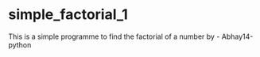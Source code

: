 # simple_factorial_1
This is a simple programme to find the factorial of a number by - Abhay14-python
